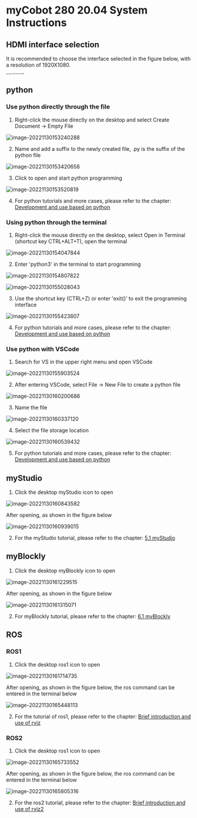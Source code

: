 # **myCobot 280 20.04 System Instructions**

## **HDMI interface selection**

It is recommended to choose the interface selected in the figure below, with a resolution of 1920X1080.

<img src="../../resourse/19-mirroring/15.4/image-20221130171055589.png" alt="image-20221130171055589" style="zoom:25%;" />

## **python**

### **Use python directly through the file**

1. Right-click the mouse directly on the desktop and select Create Document -> Empty File

![image-20221130153240288](../../resourse/19-mirroring/15.4/1.png)

2. Name and add a suffix to the newly created file, .py is the suffix of the python file

![image-20221130153420658](../../resourse/19-mirroring/15.4/2.png)

3. Click to open and start python programming

![image-20221130153520819](../../resourse/19-mirroring/15.4/3.png)

4. For python tutorials and more cases, please refer to the chapter: [Development and use based on python](https://docs.elephantrobotics.com/docs/gitbook-en/7-ApplicationBasePython/)



### **Using python through the terminal**

1. Right-click the mouse directly on the desktop, select Open in Terminal (shortcut key CTRL+ALT+T), open the terminal

![image-20221130154047844](../../resourse/19-mirroring/15.4/4.png)

2. Enter 'python3' in the terminal to start programming

![image-20221130154807822](../../resourse/19-mirroring/15.4/5.png)

![image-20221130155028043](../../resourse/19-mirroring/15.4/6.png)

3. Use the shortcut key (CTRL+Z) or enter 'exit()' to exit the programming interface

![image-20221130155423807](../../resourse/19-mirroring/15.4/7.png)

4. For python tutorials and more cases, please refer to the chapter: [Development and use based on python](https://docs.elephantrobotics.com/docs/gitbook-en/7-ApplicationBasePython/)

### **Use python with VSCode**

1. Search for VS in the upper right menu and open VSCode

![image-20221130155903524](../../resourse/19-mirroring/15.4/8.png)

2. After entering VSCode, select File -> New File to create a python file

![image-20221130160200686](../../resourse/19-mirroring/15.4/image-20221130160200686.png)

3. Name the file

![image-20221130160337120](../../resourse/19-mirroring/15.4/image-20221130160337120.png)

4. Select the file storage location

![image-20221130160539432](../../resourse/19-mirroring/15.4/image-20221130160539432.png)

5. For python tutorials and more cases, please refer to the chapter: [Development and use based on python](https://docs.elephantrobotics.com/docs/gitbook-en/7-ApplicationBasePython/)



## **myStudio**

1. Click the desktop myStudio icon to open

![image-20221130160843582](../../resourse/19-mirroring/15.4/image-20221130160843582.png)

After opening, as shown in the figure below

![image-20221130160939015](../../resourse/19-mirroring/15.4/image-20221130160939015.png)

2. For the myStudio tutorial, please refer to the chapter: [5.1 myStudio](https://docs.elephantrobotics.com/docs/gitbook-en/4-BasicApplication/4.1-myStudio/)

## **myBlockly**

1. Click the desktop myBlockly icon to open

![image-20221130161229515](../../resourse/19-mirroring/15.4/image-20221130161229515.png)

After opening, as shown in the figure below

![image-20221130161315071](../../resourse/19-mirroring/15.4/image-20221130161315071.png)

2. For myBlockly tutorial, please refer to the chapter: [6.1 myBlockly](https://docs.elephantrobotics.com/docs/gitbook-en/5-ProgramingApplication-myblockly-uiflow-mind/)

## **ROS**

### **ROS1**

1. Click the desktop ros1 icon to open

![image-20221130161714735](../../resourse/19-mirroring/15.4/image-20221130161714735.png)

After opening, as shown in the figure below, the ros command can be entered in the terminal below

![image-20221130165448113](../../resourse/19-mirroring/15.4/image-20221130165448113.png)

2. For the tutorial of ros1, please refer to the chapter: [Brief introduction and use of rviz](https://docs.elephantrobotics.com/docs/gitbook-en/12-ApplicationBaseROS/12.1-ROS1/12.1.4-rivz%E4%BB%8B%E7%BB%8D%E5%8F%8A%E4%BD%BF%E7%94%A8/)

### **ROS2**

1. Click the desktop ros1 icon to open

![image-20221130165733552](../../resourse/19-mirroring/15.4/image-20221130165733552.png)

After opening, as shown in the figure below, the ros command can be entered in the terminal below

![image-20221130165805316](../../resourse/19-mirroring/15.4/image-20221130165805316.png)

2. For the ros2 tutorial, please refer to the chapter: [Brief introduction and use of rviz2](https://docs.elephantrobotics.com/docs/gitbook-en/12-ApplicationBaseROS/12.2-ROS2/12.2.7-rivz%E4%BB%8B%E7%BB%8D%E5%8F%8A%E4%BD%BF%E7%94%A8/)
